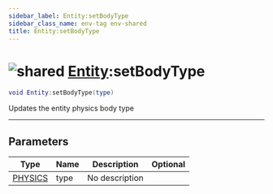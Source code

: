 ```yaml
---
sidebar_label: Entity:setBodyType
sidebar_class_name: env-tag env-shared
title: Entity:setBodyType
---
```


# <img src='/img/wiki/shared.png' alt='shared' classname='env-tag' /> [Entity](../entity/README.md):setBodyType

```lua
void Entity:setBodyType(type)
```

Updates the entity physics body type<br/>

-----------------
## Parameters

| Type   | Name | Description | Optional |
| ------ | ---- | ----------- | -------: |
| [PHYSICS](../physics/README.md) | type | No description |   |

